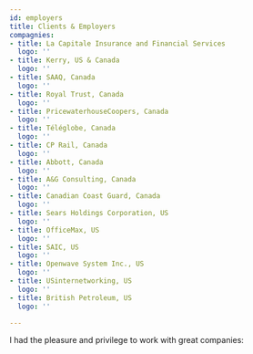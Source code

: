 ```yaml
---
id: employers
title: Clients & Employers
compagnies:
- title: La Capitale Insurance and Financial Services
  logo: ''
- title: Kerry, US & Canada
  logo: ''
- title: SAAQ, Canada
  logo: ''
- title: Royal Trust, Canada
  logo: ''
- title: PricewaterhouseCoopers, Canada
  logo: ''
- title: Téléglobe, Canada
  logo: ''
- title: CP Rail, Canada
  logo: ''
- title: Abbott, Canada
  logo: ''
- title: A&G Consulting, Canada
  logo: ''
- title: Canadian Coast Guard, Canada
  logo: ''
- title: Sears Holdings Corporation, US
  logo: ''
- title: OfficeMax, US
  logo: ''
- title: SAIC, US
  logo: ''
- title: Openwave System Inc., US
  logo: ''
- title: USinternetworking, US
  logo: ''
- title: British Petroleum, US
  logo: ''

---
```

I had the pleasure and privilege to work with great companies: